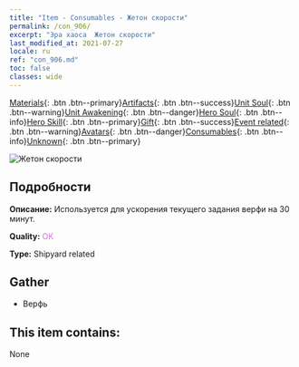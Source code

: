 ```yaml
---
title: "Item - Consumables - Жетон скорости"
permalink: /con_906/
excerpt: "Эра хаоса  Жетон скорости"
last_modified_at: 2021-07-27
locale: ru
ref: "con_906.md"
toc: false
classes: wide
---
```

 [Materials](/ItemsRU/){: .btn .btn--primary}[Artifacts](/ItemsRU/Artifacts/){: .btn .btn--success}[Unit Soul](/ItemsRU/UnitSoul/){: .btn .btn--warning}[Unit Awakening](/ItemsRU/UnitAwakening/){: .btn .btn--danger}[Hero Soul](/ItemsRU/HeroSoul/){: .btn .btn--info}[Hero Skill](/ItemsRU/HeroSkill/){: .btn .btn--primary}[Gift](/ItemsRU/Gift/){: .btn .btn--success}[Event related](/ItemsRU/Events/){: .btn .btn--warning}[Avatars](/ItemsRU/Avatars/){: .btn .btn--danger}[Consumables](/ItemsRU/Consumables/){: .btn .btn--info}[Unknown](/ItemsRU/Unknown/){: .btn .btn--primary}

 ![Жетон скорости](/images/t/i_jiasujuanzhou.png)

## Подробности
 **Описание:** Используется для ускорения текущего задания верфи на 30 минут.

 **Quality:** <span style="color: #DA70D6">OK</span>

 **Type:** Shipyard related

## Gather

*    Верфь 

## This item contains:

  None

